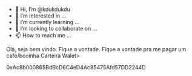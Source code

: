 - 👋 Hi, I’m @kdukdukdu
- 👀 I’m interested in ...
- 🌱 I’m currently learning ...
- 💞️ I’m looking to collaborate on ...
- 📫 How to reach me ...

Olá, seja bem vindo. Fique a vontade. Fique a vontade pra me pagar um café/bcoinha 
Carteira Walet>

0xAc8b000865BdBcD6C4eD4Ac85475Afd57DD2244D
